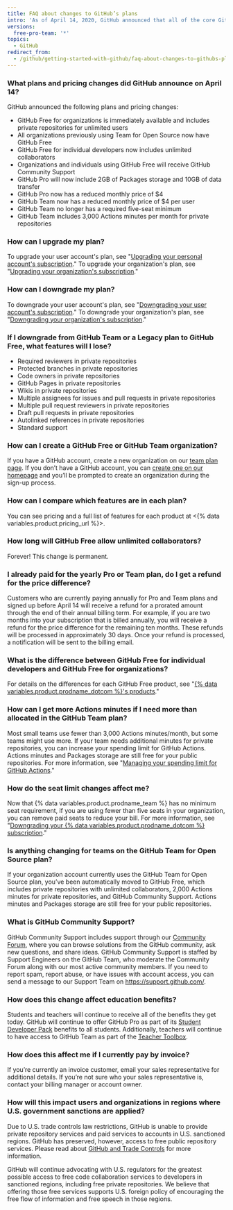 ```yaml
---
title: FAQ about changes to GitHub’s plans
intro: 'As of April 14, 2020, GitHub announced that all of the core GitHub features are now free for everyone.'
versions:
  free-pro-team: '*'
topics:
  - GitHub
redirect_from:
  - /github/getting-started-with-github/faq-about-changes-to-githubs-plans
---
```

### What plans and pricing changes did GitHub announce on April 14?

GitHub announced the following plans and pricing changes:

- GitHub Free for organizations is immediately available and includes private repositories for unlimited users
- All organizations previously using Team for Open Source now have GitHub Free
- GitHub Free for individual developers now includes unlimited collaborators
- Organizations and individuals using GitHub Free will receive GitHub Community Support
- GitHub Pro will now include 2GB of Packages storage and 10GB of data transfer
- GitHub Pro now has a reduced monthly price of $4
- GitHub Team now has a reduced monthly price of $4 per user
- GitHub Team no longer has a required five-seat minimum
- GitHub Team includes 3,000 Actions minutes per month for private repositories

### How can I upgrade my plan?

To upgrade your user account's plan, see "[Upgrading your personal account's subscription](/github/setting-up-and-managing-billing-and-payments-on-github/upgrading-your-github-subscription#upgrading-your-personal-accounts-subscription)." To upgrade your organization's plan, see "[Upgrading your organization's subscription](/github/setting-up-and-managing-billing-and-payments-on-github/upgrading-your-github-subscription#upgrading-your-organizations-subscription)."

### How can I downgrade my plan?

To downgrade your user account's plan, see "[Downgrading your user account's subscription](/github/setting-up-and-managing-billing-and-payments-on-github/downgrading-your-github-subscription#downgrading-your-user-accounts-subscription)." To downgrade your organization's plan, see "[Downgrading your organization's subscription](/github/setting-up-and-managing-billing-and-payments-on-github/downgrading-your-github-subscription#downgrading-your-organizations-subscription)."

### If I downgrade from GitHub Team or a Legacy plan to GitHub Free, what features will I lose?
- Required reviewers in private repositories
- Protected branches in private repositories
- Code owners in private repositories
- GitHub Pages in private repositories
- Wikis in private repositories
- Multiple assignees for issues and pull requests in private repositories
- Multiple pull request reviewers in private repositories
- Draft pull requests in private repositories
- Autolinked references in private repositories
- Standard support

### How can I create a GitHub Free or GitHub Team organization?

If you have a GitHub account, create a new organization on our [team plan page](https://github.com/organizations/plan). If you don’t have a GitHub account, you can [create one on our homepage](https://github.com/) and you’ll be prompted to create an organization during the sign-up process.

### How can I compare which features are in each plan?

You can see pricing and a full list of features for each product at <{% data variables.product.pricing_url %}>.

### How long will GitHub Free allow unlimited collaborators?

Forever! This change is permanent.

### I already paid for the yearly Pro or Team plan, do I get a refund for the price difference?

Customers who are currently paying annually for Pro and Team plans and signed up before April 14 will receive a refund for a prorated amount through the end of their annual billing term. For example, if you are two months into your subscription that is billed annually, you will receive a refund for the price difference for the remaining ten months. These refunds will be processed in approximately 30 days. Once your refund is processed, a notification will be sent to the billing email.

### What is the difference between GitHub Free for individual developers and GitHub Free for organizations?

For details on the differences for each GitHub Free product, see "[{% data variables.product.prodname_dotcom %}'s products](/articles/github-s-products)."

### How can I get more Actions minutes if I need more than allocated in the GitHub Team plan?

Most small teams use fewer than 3,000 Actions minutes/month, but some teams might use more. If your team needs additional minutes for private repositories, you can increase your spending limit for GitHub Actions. Actions minutes and Packages storage are still free for your public repositories. For more information, see "[Managing your spending limit for GitHub Actions](/github/setting-up-and-managing-billing-and-payments-on-github/managing-your-spending-limit-for-github-actions)."

### How do the seat limit changes affect me?

Now that {% data variables.product.prodname_team %} has no minimum seat requirement, if you are using fewer than five seats in your organization, you can remove paid seats to reduce your bill. For more information, see "[Downgrading your {% data variables.product.prodname_dotcom %} subscription](/github/setting-up-and-managing-billing-and-payments-on-github/downgrading-your-github-subscription#removing-paid-seats-from-your-organization)."

### Is anything changing for teams on the GitHub Team for Open Source plan?

If your organization account currently uses the GitHub Team for Open Source plan, you’ve been automatically moved to GitHub Free, which includes private repositories with unlimited collaborators, 2,000 Actions minutes for private repositories, and GitHub Community Support. Actions minutes and Packages storage are still free for your public repositories.

### What is GitHub Community Support?

GitHub Community Support includes support through our [Community Forum](https://github.community/), where you can browse solutions from the GitHub community, ask new questions, and share ideas. GitHub Community Support is staffed by Support Engineers on the GitHub Team, who moderate the Community Forum along with our most active community members. If you need to report spam, report abuse, or have issues with account access, you can send a message to our Support Team on https://support.github.com/.

### How does this change affect education benefits?

Students and teachers will continue to receive all of the benefits they get today. GitHub will continue to offer GitHub Pro as part of its [Student Developer Pack](https://education.github.com/pack) benefits to all students. Additionally, teachers will continue to have access to GitHub Team as part of the [Teacher Toolbox](https://education.github.com/toolbox).

### How does this affect me if I currently pay by invoice?

If you’re currently an invoice customer, email your sales representative for additional details. If you’re not sure who your sales representative is, contact your billing manager or account owner.

### How will this impact users and organizations in regions where U.S. government sanctions are applied?

Due to U.S. trade controls law restrictions, GitHub is unable to provide private repository services and paid services to accounts in U.S. sanctioned regions. GitHub has preserved, however, access to free public repository services. Please read about [GitHub and Trade Controls](/github/site-policy/github-and-trade-controls) for more information.

GitHub will continue advocating with U.S. regulators for the greatest possible access to free code collaboration services to developers in sanctioned regions, including free private repositories. We believe that offering those free services supports U.S. foreign policy of encouraging the free flow of information and free speech in those regions.
